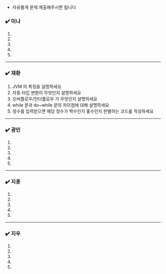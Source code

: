 - 자유롭게 문제 제출해주시면 됩니다
### ✔️ 미나
1. 
2. 
3. 
4. 
5.

***

### ✔️ 재환
1. JVM 의 특징을 설명하세요
2. 자동 타입 변환이 무엇인지 설명하세요
3. 오버플로우/언더플로우 가 무엇인지 설명하세요
4. while 문과 do~while 문의 차이점에 대해 설명하세요
5. 정수를 입력받으면 해당 정수가 짝수인지 홀수인지 판별하는 코드를 작성하세요

***

### ✔️ 광민
1. 
2. 
3. 
4. 
5. 

***

### ✔️ 지훈
1.
2.
3.
4.
5.

***

### ✔️ 지우
1.
2.
3.
4.
5.
